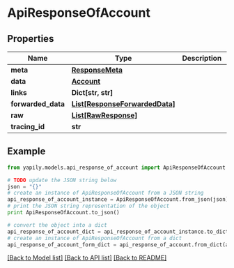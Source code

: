 # ApiResponseOfAccount


## Properties
Name | Type | Description | Notes
------------ | ------------- | ------------- | -------------
**meta** | [**ResponseMeta**](ResponseMeta.md) |  | [optional] 
**data** | [**Account**](Account.md) |  | [optional] 
**links** | **Dict[str, str]** |  | [optional] 
**forwarded_data** | [**List[ResponseForwardedData]**](ResponseForwardedData.md) |  | [optional] 
**raw** | [**List[RawResponse]**](RawResponse.md) |  | [optional] 
**tracing_id** | **str** |  | [optional] 

## Example

```python
from yapily.models.api_response_of_account import ApiResponseOfAccount

# TODO update the JSON string below
json = "{}"
# create an instance of ApiResponseOfAccount from a JSON string
api_response_of_account_instance = ApiResponseOfAccount.from_json(json)
# print the JSON string representation of the object
print ApiResponseOfAccount.to_json()

# convert the object into a dict
api_response_of_account_dict = api_response_of_account_instance.to_dict()
# create an instance of ApiResponseOfAccount from a dict
api_response_of_account_form_dict = api_response_of_account.from_dict(api_response_of_account_dict)
```
[[Back to Model list]](../README.md#documentation-for-models) [[Back to API list]](../README.md#documentation-for-api-endpoints) [[Back to README]](../README.md)


